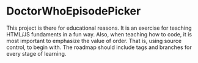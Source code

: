 # DoctorWhoEpisodePicker
This project is there for educational reasons. It is an exercise for teaching HTML/JS fundaments in a fun way.
Also, when teaching how to code, it is most important to emphasize the value of order. That is, using source control, to begin with.
The roadmap should include tags and branches for every stage of learning.
